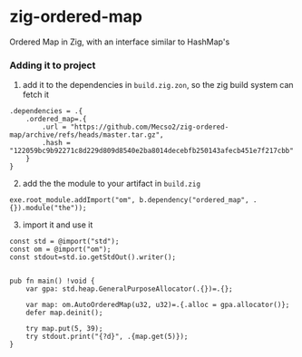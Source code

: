 # zig-ordered-map
Ordered Map in Zig, with an interface similar to HashMap's

### Adding it to project

1. add it to the dependencies in `build.zig.zon`, so the zig build system can fetch it
```zig
.dependencies = .{
    .ordered_map=.{
        .url = "https://github.com/Mecso2/zig-ordered-map/archive/refs/heads/master.tar.gz",
        .hash = "122059bc9b92271c8d229d809d8540e2ba8014decebfb250143afecb451e7f217cbb"
    }
}
```
2. add the the module to your artifact in `build.zig`
```zig
exe.root_module.addImport("om", b.dependency("ordered_map", .{}).module("the"));
```
3. import it and use it
```zig
const std = @import("std");
const om = @import("om");
const stdout=std.io.getStdOut().writer();


pub fn main() !void {
    var gpa: std.heap.GeneralPurposeAllocator(.{})=.{};

    var map: om.AutoOrderedMap(u32, u32)=.{.alloc = gpa.allocator()};
    defer map.deinit();

    try map.put(5, 39);
    try stdout.print("{?d}", .{map.get(5)});
}
```

